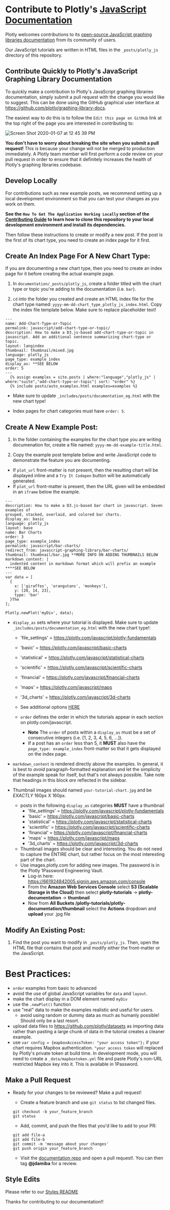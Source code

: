 # Contribute to Plotly's [JavaScript Documentation](https://plotly.com/javascript/)

Plotly welcomes contributions to its [open-source JavaScript graphing libraries documentation](https://plotly.com/javascript) from its community of users.

Our JavaScript tutorials are written in HTML files in the `_posts/plotly_js` directory of this repository. 

## Contribute Quickly to Plotly's JavaScript Graphing Library Documentation
  
To quickly make a contribution to Plotly's JavaScript graphing libraries documentation, simply submit a pull request with the change you would like to suggest. This can be done using the GitHub graphical user interface at https://github.com/plotly/graphing-library-docs. 

The easiest way to do this is to follow the `Edit this page on GitHub` link at the top right of the page you are interested in contributing to:

![Screen Shot 2020-01-07 at 12 45 39 PM](https://user-images.githubusercontent.com/1557650/71916356-bfe53800-314b-11ea-92b6-eb763037f6d5.png)

**You don't have to worry about breaking the site when you submit a pull request!** This is because your change will not be merged to production immediately. A Plotly team member will first perform a code review on your pull request in order to ensure that it definitely increases the health of Plotly's graphing libraries codebase.

## Develop Locally

For contributions such as new example posts, we recommend setting up a local development environment so that you can test your changes as you work on them. 

**See the `How To Get The Application Working Locally` section of the [Contributing Guide](https://github.com/plotly/graphing-library-docs/blob/master/Contributing.md)  to learn how to clone this repository to your local development environment and install its dependencies.**

Then follow these instructions to create or modify a new post. If the post is the first of its chart type, you need to create an index page for it first. 

## Create An Index Page For A New Chart Type:

If you are documenting a new chart type, then you need to create an index page for it before creating the actual example page.  

1. In `documentation/_posts/plotly_js`, create a folder titled with the chart type or topic you're adding to the documentation (i.e. `bar`). 

2. `cd` into the folder you created and create an HTML index file for the chart type named: `yyyy-mm-dd-chart_type_plotly_js_index.html`. Copy the index file template below. Make sure to replace placeholder text!
```
---
name: Add-Chart-Type-or-Topic
permalink: javascript/add-chart-type-or-topic/
description: How to make a D3.js-based add-chart-type-or-topic in javascript. Add an additional sentence summarizing chart-type or topic.
layout: langindex
thumbnail: thumbnail/mixed.jpg 
language: plotly_js
page_type: example_index
display_as: **SEE BELOW
order: 5
---
  {% assign examples = site.posts | where:"language","plotly_js" | where:"suite","add-chart-type-or-topic"| sort: "order" %}
  {% include posts/auto_examples.html examples=examples %}
```
  - Make sure to update `_includes/posts/documentation_eg.html` with the new chart type!

  - Index pages for chart categories must have `order: 5`.

## Create A New Example Post:

1. In the folder containing the examples for the chart type you are writing documenation for, create a file named: `yyyy-mm-dd-example-title.html`. 

2. Copy the example post template below and write JavaScript code to demonstrate the feature you are documenting. 
  - If `plot_url` front-matter is not present, then the resulting chart will be displayed inline and a `Try It Codepen` button will be automatically generated. 
  - If `plot_url` front-matter is present, then the URL given will be embedded in an `iframe` below the example.
```
---
description: How to make a D3.js-based bar chart in javascript. Seven examples of
grouped, stacked, overlaid, and colored bar charts.
display_as: basic
language: plotly_js
layout: base
name: Bar Charts
order: 3
page_type: example_index
permalink: javascript/bar-charts/
redirect_from: javascript-graphing-library/bar-charts/
thumbnail: thumbnail/bar.jpg **MORE INFO ON ADDING THUMBNAILS BELOW
markdown_content: |
  indented content in markdown format which will prefix an example ****SEE BELOW
---
var data = [
  {
    x: ['giraffes', 'orangutans', 'monkeys'],
    y: [20, 14, 23],
    type: 'bar'
  }The
];

Plotly.newPlot('myDiv', data);
```

- `display_as` sets where your tutorial is displayed. Make sure to update `_includes/posts/documentation_eg.html` with the new chart type!:
  - 'file_settings' = https://plotly.com/javascript/plotly-fundamentals
  - 'basic' = https://plotly.com/javascript/basic-charts
  - 'statistical' = https://plotly.com/javascript/statistical-charts
  - 'scientific' = https://plotly.com/javascript/scientific-charts
  - 'financial' = https://plotly.com/javascript/financial-charts
  - 'maps' = https://plotly.com/javascript/maps
  - '3d_charts' = https://plotly.com/javascript/3d-charts
  - See additional options [HERE](https://github.com/plotly/graphing-library-docs/blob/master/_includes/posts/documentation_eg.html#L1)

  - `order` defines the order in which the tutorials appear in each section on plotly.com/javascript. 
    - <b>Note</b> The `order` of posts within a `display_as` must be a set of consecutive integers (i.e. [1, 2, 3, 4, 5, 6, ...]). 
    - If a post has an `order` less than 5, it **MUST** also have the `page_type: example_index` front-matter so that it gets displayed on the index page.
 
 - `markdown_content` is rendered directly above the examples. In general, it is best to *avoid* paragraph-formatted explanation and let the simplicity of the example speak for itself, but that's not always possible. Take note that headings in this block *are* reflected in the sidebar.

  - Thumbnail images should named `your-tutorial-chart.jpg` and be *EXACTLY* 160px X 160px.
    - posts in the following `display_as` categories **MUST** have a thumbnail
      - 'file_settings' = https://plotly.com/javascript/plotly-fundamentals
      - 'basic' = https://plotly.com/javascript/basic-charts
      - 'statistical' = https://plotly.com/javascript/statistical-charts
      - 'scientific' = https://plotly.com/javascript/scientific-charts
      - 'financial' = https://plotly.com/javascript/financial-charts
      - 'maps' = https://plotly.com/javascript/maps
      - '3d_charts' = https://plotly.com/javascript/3d-charts
    - Thumbnail images should be clear and interesting. You do not need to capture the ENTIRE chart, but rather focus on the most interesting part of the chart.
    - Use images.plotly.com for adding new images. The password is in the Plotly 1Password Engineering Vault. 
      - Log-in here: https://661924842005.signin.aws.amazon.com/console
      - From the <b>Amazon Web Services Console</b> select <b>S3 (Scalable Storage in the Cloud)</b> then select <b>plotly-tutorials</b> -> <b>plotly-documentation</b> -> <b>thumbnail</b>
      - Now from <b>All Buckets /plotly-tutorials/plotly-documentation/thumbnail</b> select the <b>Actions</b> dropdown and <b>upload</b> your .jpg file

## Modify An Existing Post:

1. Find the post you want to modify in `_posts/plotly_js`. Then, open the HTML file that contains that post and modify either the front-matter or the JavaScript.

# Best Practices:
  - `order` examples from basic to advanced
  - avoid the use of global JavaScript variables for `data` and `layout`. 
  - make the chart display in a DOM element named `myDiv`
  - use the `.newPlot()` function 
  - use "real" data to make the examples realistic and useful for users. 
    - avoid using random or dummy data as much as humanly possible! Should only be a last resort. 
  - upload data files to https://github.com/plotly/datasets as importing data rather than pasting a large chunk of data in the tutorial creates a cleaner example. 
   - use `var config = {mapboxAccessToken: "your access token"};` if your chart requires Mapbox authentication. `"your access token` will replaced by Plotly's private token at build time. In development mode, you will need to create a `_data/mapboxtoken.yml` file and paste Plotly's non-URL restricted Mapbox key into it. This is available in 1Password.
       
## Make a Pull Request
  - Ready for your changes to be reviewed? Make a pull request!

    - Create a feature branch and use `git status` to list changed files.
    ```
    git checkout -b your_feature_branch
    git status
    ```
    - Add, commit, and push the files that you'd like to add to your PR:
    ```
    git add file-a
    git add file-b
    git commit -m 'message about your changes'
    git push origin your_feature_branch
    ```
    - Visit the [documentation repo](https://github.com/plotly/graphing-library-docs) and open a pull request!. You can then tag **@jdamiba** for a review.

## Style Edits

Please refer to our [Styles README](https://github.com/plotly/graphing-library-docs/blob/master/style_README.md)

Thanks for contributing to our documentation!!
